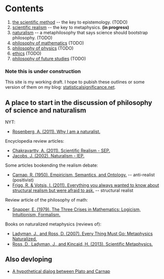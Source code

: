 Contents
================================================================================

1.  [the scientific method](scientific-method.html) -- the key to epistemology.   (TODO)
1.  [scientific realism](scientific-realism.html) -- the key to metaphysics.   **(in progress)**
1.  [naturalism](naturalism.html) -- a metaphilosophy that says science should bootstrap philosophy.  (TODO)
1.  [philosophy of mathematics](math.html)   (TODO)
1.  [philosophy of physics](physics.html)   (TODO)
1.  [ethics](ethics.html)   (TODO)
1.  [philosophy of future studies](future.html)   (TODO)


### Note this is under construction

This site is my working draft.  I hope to pubish these outlines or some version
of them on my blog: [statisticalsignificance.net](http://statisticalsignificance.net/).


A place to start in the discussion of philosophy of science and naturalism
--------------------------------------------------------------------------------

NYT:

-   [Rosenberg, A. (2011). Why I am a naturalist.](http://opinionator.blogs.nytimes.com/2011/09/17/why-i-am-a-naturalist/)

Encyclopedia review articles:

-   [Chakravartty, A. (2011). Scientific Realism - SEP.](http://plato.stanford.edu/entries/scientific-realism/)
-   [Jacobs, J. (2002). Naturalism - IEP.](http://www.iep.utm.edu/naturali/)

Some articles bookending the realism debate:

-   [Carnap, R. (1950). Empiricism, Semantics, and Ontology.](docs/1950.Carnap.Empiricism-Semantics-Ontology.pdf) -- anti-realist (positivist)
-   [Frigg, R. & Votsis, I. (2011). Everything you always wanted to know about structural realism but were afraid to ask.](docs/2011.Frigg-Votsis.Everything-you-always-wanted-to-know-about-structural-realism-but-were-afraid-to-ask.pdf) -- structural realist

Review article of the philosophy of math:

-   [Snapper, E. (1979). The Three Crises in Mathematics: Logicism, Intuitionism, Formalism.](docs/1979.Snapper.three-crises-in-mathematics.pdf)

Books on naturalized metaphysics (reviews of):

-   [Ladyman, J., and  Ross, D. (2007). Every Thing Must Go: Metaphysics Naturalized.](https://ndpr.nd.edu/news/24377-every-thing-must-go-metaphysics-naturalized/)
-   [Ross, D., Ladyman, J., and Kincaid, H. (2013). Scientific Metaphysics.](http://ndpr.nd.edu/news/41185-scientific-metaphysics/)


Also devloping
--------------------------------------------------------------------------------

-   [A hypothetical dialog between Plato and Carnap](reality-dialog.html)


